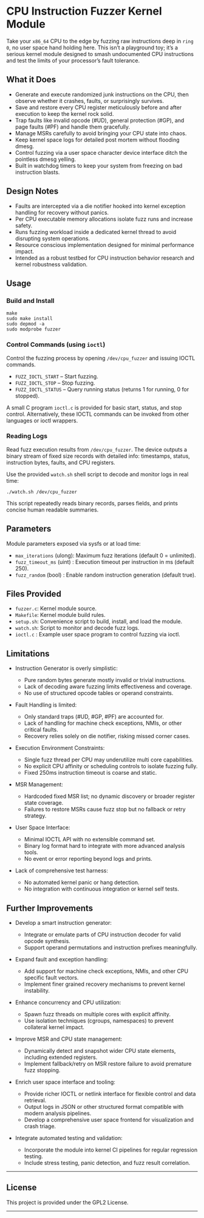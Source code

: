# CPU Instruction Fuzzer Kernel Module

Take your `x86_64` CPU to the edge by fuzzing raw instructions deep in `ring 0`, no user space hand holding here. This isn’t a playground toy; it’s a serious kernel module designed to smash undocumented CPU instructions and test the limits of your processor’s fault tolerance.

## What it Does

- Generate and execute randomized junk instructions on the CPU, then observe whether it crashes, faults, or surprisingly survives.
- Save and restore every CPU register meticulously before and after execution to keep the kernel rock solid.
- Trap faults like invalid opcode (#UD), general protection (#GP), and page faults (#PF) and handle them gracefully.
- Manage MSRs carefully to avoid bringing your CPU state into chaos.
- Keep kernel space logs for detailed post mortem without flooding dmesg.
- Control fuzzing via a user space character device interface ditch the pointless dmesg yelling.
- Built in watchdog timers to keep your system from freezing on bad instruction blasts.

## Design Notes

- Faults are intercepted via a die notifier hooked into kernel exception handling for recovery without panics.
- Per CPU executable memory allocations isolate fuzz runs and increase safety.
- Runs fuzzing workload inside a dedicated kernel thread to avoid disrupting system operations.
- Resource conscious implementation designed for minimal performance impact.
- Intended as a robust testbed for CPU instruction behavior research and kernel robustness validation.


## Usage

### Build and Install

```
make
sudo make install
sudo depmod -a
sudo modprobe fuzzer
```

### Control Commands (using `ioctl`)

Control the fuzzing process by opening `/dev/cpu_fuzzer` and issuing IOCTL commands.

- `FUZZ_IOCTL_START` – Start fuzzing.
- `FUZZ_IOCTL_STOP` – Stop fuzzing.
- `FUZZ_IOCTL_STATUS` – Query running status (returns 1 for running, 0 for stopped).

A small C program `ioctl.c` is provided for basic start, status, and stop control.
Alternatively, these IOCTL commands can be invoked from other languages or ioctl wrappers.

### Reading Logs

Read fuzz execution results from `/dev/cpu_fuzzer`. The device outputs a binary stream of fixed size records with detailed info: timestamps, status, instruction bytes, faults, and CPU registers.

Use the provided `watch.sh` shell script to decode and monitor logs in real time:

```
./watch.sh /dev/cpu_fuzzer
```

This script repeatedly reads binary records, parses fields, and prints concise human readable summaries.

## Parameters

Module parameters exposed via sysfs or at load time:

- `max_iterations`    (ulong): Maximum fuzz iterations (default 0 = unlimited).
- `fuzz_timeout_ms`   (uint) : Execution timeout per instruction in ms (default 250).
- `fuzz_random`       (bool) : Enable random instruction generation (default true).

## Files Provided

- `fuzzer.c`: Kernel module source.
- `Makefile`: Kernel module build rules.
- `setup.sh`: Convenience script to build, install, and load the module.
- `watch.sh`: Script to monitor and decode fuzz logs.
- `ioctl.c` : Example user space program to control fuzzing via ioctl.

## Limitations

- Instruction Generator is overly simplistic:
  - Pure random bytes generate mostly invalid or trivial instructions.
  - Lack of decoding aware fuzzing limits effectiveness and coverage.
  - No use of structured opcode tables or operand constraints.

- Fault Handling is limited:
  - Only standard traps (#UD, #GP, #PF) are accounted for.
  - Lack of handling for machine check exceptions, NMIs, or other critical faults.
  - Recovery relies solely on die notifier, risking missed corner cases.

- Execution Environment Constraints:
  - Single fuzz thread per CPU may underutilize multi core capabilities.
  - No explicit CPU affinity or scheduling controls to isolate fuzzing fully.
  - Fixed 250ms instruction timeout is coarse and static.

- MSR Management:
  - Hardcoded fixed MSR list; no dynamic discovery or broader register state coverage.
  - Failures to restore MSRs cause fuzz stop but no fallback or retry strategy.

- User Space Interface:
  - Minimal IOCTL API with no extensible command set.
  - Binary log format hard to integrate with more advanced analysis tools.
  - No event or error reporting beyond logs and prints.

- Lack of comprehensive test harness:
  - No automated kernel panic or hang detection.
  - No integration with continuous integration or kernel self tests.

## Further Improvements

- Develop a smart instruction generator:
  - Integrate or emulate parts of CPU instruction decoder for valid opcode synthesis.
  - Support operand permutations and instruction prefixes meaningfully.

- Expand fault and exception handling:
  - Add support for machine check exceptions, NMIs, and other CPU specific fault vectors.
  - Implement finer grained recovery mechanisms to prevent kernel instability.

- Enhance concurrency and CPU utilization:
  - Spawn fuzz threads on multiple cores with explicit affinity.
  - Use isolation techniques (cgroups, namespaces) to prevent collateral kernel impact.

- Improve MSR and CPU state management:
  - Dynamically detect and snapshot wider CPU state elements, including extended registers.
  - Implement fallback/retry on MSR restore failure to avoid premature fuzz stopping.

- Enrich user space interface and tooling:
  - Provide richer IOCTL or netlink interface for flexible control and data retrieval.
  - Output logs in JSON or other structured format compatible with modern analysis pipelines.
  - Develop a comprehensive user space frontend for visualization and crash triage.

- Integrate automated testing and validation:
  - Incorporate the module into kernel CI pipelines for regular regression testing.
  - Include stress testing, panic detection, and fuzz result correlation.

---

## License

This project is provided under the GPL2 License.

---
